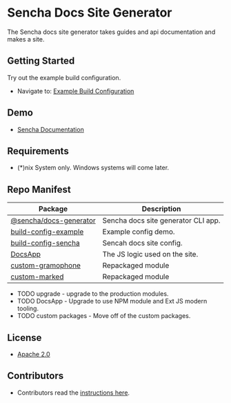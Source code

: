 # Sencha Docs Site Generator
The Sencha docs site generator takes guides and api documentation and makes a site. 

## Getting Started
Try out the example build configuration.

* Navigate to: [Example Build Configuration](./packages/build-config-example)

## Demo

* [Sencha Documentation](https://docs.sencha.com)

## Requirements

* (*)nix System only. Windows systems will come later.

## Repo Manifest

| Package                                                  | Description                             |
|----------------------------------------------------------|-----------------------------------------|
| [@sencha/docs-generator](./packages/docs-generator)      | Sencha docs site generator CLI app.     |
| [build-config-example](./packages/build-config-example)  | Example config demo.                    |
| [build-config-sencha](./packages/build-config-sencha)    | Sencah docs site config.                |
| [DocsApp](./pakcages/DocsApp)                            | The JS logic used on the site.          |
| [custom-gramophone](./packages/custom-gramophone)        | Repackaged module                       |
| [custom-marked](./packages/custom-marked)                | Repackaged module                       |

* TODO upgrade - upgrade to the production modules. 
* TODO DocsApp - Upgrade to use NPM module and Ext JS modern tooling. 
* TODO custom packages - Move off of the custom packages. 

## License

* [Apache 2.0](./LICENSE.md)

## Contributors

* Contributors read the [instructions here](./CONTRIBUTOR.md).

